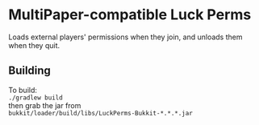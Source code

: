 # MultiPaper-compatible Luck Perms

Loads external players' permissions when they join, and unloads them when they quit.

## Building

To build:  
`./gradlew build`  
then grab the jar from  
`bukkit/loader/build/libs/LuckPerms-Bukkit-*.*.*.jar`